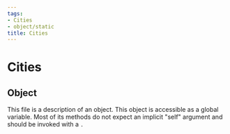 ```yaml
---
tags:
- Cities
- object/static
title: Cities
---
```

# Cities
## Object
This file is a description of an object. This object is accessible as a global variable. Most of its methods do not expect an implicit "self" argument and should be invoked with a `.`

